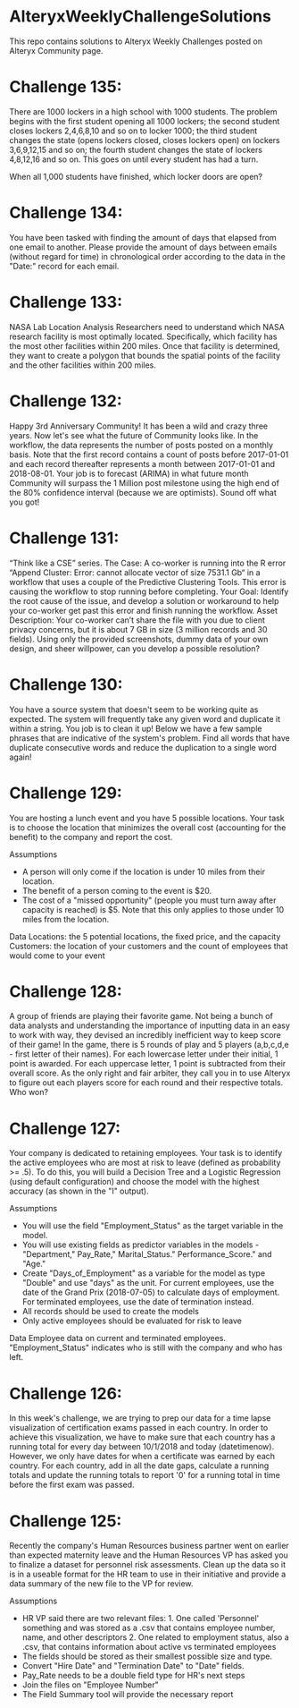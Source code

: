 # AlteryxWeeklyChallengeSolutions
This repo contains solutions to Alteryx Weekly Challenges posted on Alteryx Community page.

# Challenge 135:

There are 1000 lockers in a high school with 1000 students. The problem begins with the first student opening all 1000 lockers; the second student closes lockers 2,4,6,8,10 and so on to locker 1000; the third student changes the state (opens lockers closed, closes lockers open) on lockers 3,6,9,12,15 and so on; the fourth student changes the state of lockers 4,8,12,16 and so on. This goes on until
every student has had a turn.

When all 1,000 students have finished, which locker doors are open?

# Challenge 134:

You have been tasked with finding the amount of days that elapsed from one email to another. Please provide the amount of days between emails (without regard for time) in chronological order according to the data in the "Date:" record for each email.

# Challenge 133:

NASA Lab Location Analysis
Researchers need to understand which NASA research facility is most optimally located. Specifically, which facility has the most other facilities within 200 miles. Once that facility is determined, they want to create a polygon that bounds the spatial points of the facility and the other facilities within 200 miles.

# Challenge 132:

Happy 3rd Anniversary Community! It has been a wild and crazy three years. Now let's see what the future of Community looks like. In the workflow, the data represents the number of posts posted on a monthly basis. Note that the first record contains a count of posts before 2017-01-01 and each record thereafter represents a month between 2017-01-01 and 2018-08-01. Your job is to forecast (ARIMA) in what future month Community will surpass the 1 Million post milestone using the high end of the 80% confidence interval (because we are optimists). Sound off what you got!

# Challenge 131:

“Think like a CSE” series. 
The Case: A co-worker is running into the R error “Append Cluster: Error: cannot allocate vector of size 7531.1 Gb“ in a workflow that uses a couple of the Predictive Clustering Tools. This error is causing the workflow to stop running before completing.
Your Goal: Identify the root cause of the issue, and develop a solution or workaround to help your co-worker get past this error and finish running the workflow. 
Asset Description: Your co-worker can’t share the file with you due to client privacy concerns, but it is about 7 GB in size (3 million records and 30 fields). Using only the provided screenshots, dummy data of your own design, and sheer willpower, can you develop a possible resolution?

# Challenge 130:

You have a source system that doesn't seem to be working quite as expected. The system will frequently take any given word and duplicate it within a string. You job is to clean it up! Below we have a few sample phrases that are indicative of the system's problem. Find all words that have duplicate consecutive words and reduce the duplication to a single word again! 

# Challenge 129:
You are hosting a lunch event and you have 5 possible locations. Your task is to choose the location that minimizes the overall cost (accounting for the benefit) to the company and report the cost.

Assumptions
- A person will only come if the location is under 10 miles from their location.
- The benefit of a person coming to the event is $20.
- The cost of a "missed opportunity" (people you must turn away after capacity is reached) is $5. Note that this only applies to those under 10 miles from the location.

Data
Locations: the 5 potential locations, the fixed price, and the capacity
Customers: the location of your customers and the count of employees that would come to your event

# Challenge 128:

A group of friends are playing their favorite game. Not being a bunch of data analysts and understanding the importance of inputting data in an easy to work with way, they devised an incredibly inefficient way to keep score of their game! In the game, there is 5 rounds of play and 5 players (a,b,c,d,e - first letter of their names). For each lowercase letter under their initial, 1 point is awarded. For each uppercase letter, 1 point is subtracted from their overall score. As the only right and fair arbiter, they call you in to use Alteryx to figure out each players score for each round and their respective totals. Who won?

# Challenge 127:

Your company is dedicated to retaining employees. Your task is to identify the active employees who are most at risk to leave (defined as probability >= .5). To do this, you will build a Decision Tree and a Logistic Regression (using default configuration) and choose the model with the highest accuracy (as shown in the "I" output).

Assumptions
- You will use the field  "Employment_Status" as the target variable in the model.
- You will use existing fields as predictor variables in the models - "Department," Pay_Rate," Marital_Status." Performance_Score." and "Age."
- Create "Days_of_Employment" as a variable for the model as type "Double" and use "days" as the  unit. For current employees, use the date of the Grand Prix (2018-07-05) to calculate days of employment. For terminated employees, use the date of termination instead.
- All records should be used to create the models
- Only active employees should be evaluated for risk to leave


Data
Employee data on current and terminated employees. "Employment_Status" indicates who is still with the company and who has left.


# Challenge 126:

In this week's challenge, we are trying to prep our data for a time lapse visualization of certification exams passed in each country. In order to achieve this visualization, we have to make sure that each country has a running total for every day between 10/1/2018 and today (datetimenow). However, we only have dates for when a certificate was earned by each country. For each country, add in all the date gaps, calculate a running totals and update the running totals to report '0' for a running total in time before the first exam was passed.

# Challenge 125:

Recently the company's Human Resources business partner went on earlier than expected maternity leave and the Human Resources VP has asked you to finalize a dataset for personnel risk assessments. Clean up the data so it is in a useable format for the HR team to use in their initiative and provide a data summary of the new file to the VP for review.

Assumptions
- HR VP said there are two relevant files:
        1. One called 'Personnel' something and was stored as a .csv that contains employee number, name, and other descriptors
        2. One related to employment status, also a .csv, that contains information about active vs terminated employees
- The fields should be stored as their smallest possible size and type.
- Convert "Hire Date" and "Termination Date" to "Date" fields.
- Pay_Rate needs to be a double field type for HR's next steps
- Join the files on "Employee Number"
- The Field Summary tool will provide the necessary report

